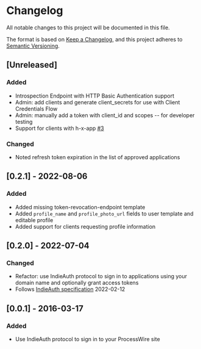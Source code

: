 # Changelog
All notable changes to this project will be documented in this file.

The format is based on [Keep a Changelog](https://keepachangelog.com/en/1.0.0/),
and this project adheres to [Semantic Versioning](https://semver.org/spec/v2.0.0.html).

## [Unreleased]
### Added
- Introspection Endpoint with HTTP Basic Authentication support
- Admin: add clients and generate client_secrets for use with Client Credentials Flow
- Admin: manually add a token with client_id and scopes -- for developer testing
- Support for clients with h-x-app [#3](https://github.com/gRegorLove/ProcessWire-IndieAuth/issues/3)

### Changed
- Noted refresh token expiration in the list of approved applications

## [0.2.1] - 2022-08-06
### Added
- Added missing token-revocation-endpoint template
- Added `profile_name` and `profile_photo_url` fields to user template and editable profile
- Added support for clients requesting profile information

## [0.2.0] - 2022-07-04
### Changed
- Refactor: use IndieAuth protocol to sign in to applications using your domain name and optionally grant access tokens
- Follows [IndieAuth specification](https://indieauth.spec.indieweb.org/) 2022-02-12

## [0.0.1] - 2016-03-17
### Added
- Use IndieAuth protocol to sign in to your ProcessWire site

